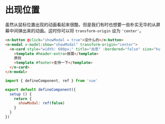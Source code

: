 # 出现位置

虽然从鼠标位置出现的动画看起来很酷，但是我们有时也想要一些朴实无华的从屏幕中间弹出来的动画。这时你可以将 `transform-origin` 设为 `'center'`。

```html
<n-button @click="showModal = true">没什么的</n-button>
<n-modal v-model:show="showModal" transform-origin="center">
  <n-card style="width: 600px;" title="自愿" :bordered="false" size="huge">
    <template #header-extra>按需</template>
    原则
    <template #footer>支持一下</template>
  </n-card>
</n-modal>
```

```js
import { defineComponent, ref } from 'vue'

export default defineComponent({
  setup () {
    return {
      showModal: ref(false)
    }
  }
})
```
